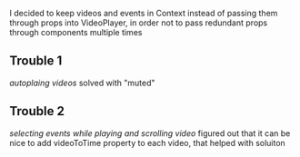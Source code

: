 I decided to keep videos and events in Context instead of passing them through props into VideoPlayer, in order not to pass redundant props through components multiple times

## Trouble 1
*autoplaing videos*
solved with "muted"

## Trouble 2
*selecting events while playing and scrolling video*
figured out that it can be nice to add videoToTime property to each video, that helped with soluiton

